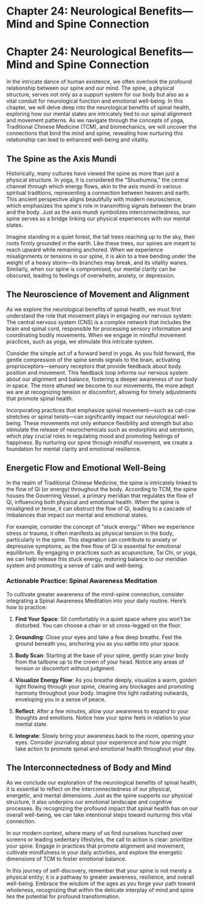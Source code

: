 # Chapter 24: Neurological Benefits—Mind and Spine Connection

# Chapter 24: Neurological Benefits—Mind and Spine Connection

In the intricate dance of human existence, we often overlook the profound relationship between our spine and our mind. The spine, a physical structure, serves not only as a support system for our body but also as a vital conduit for neurological function and emotional well-being. In this chapter, we will delve deep into the neurological benefits of spinal health, exploring how our mental states are intricately tied to our spinal alignment and movement patterns. As we navigate through the concepts of yoga, Traditional Chinese Medicine (TCM), and biomechanics, we will uncover the connections that bind the mind and spine, revealing how nurturing this relationship can lead to enhanced well-being and vitality.

## The Spine as the Axis Mundi

Historically, many cultures have viewed the spine as more than just a physical structure. In yoga, it is considered the "Shushumna," the central channel through which energy flows, akin to the axis mundi in various spiritual traditions, representing a connection between heaven and earth. This ancient perspective aligns beautifully with modern neuroscience, which emphasizes the spine's role in transmitting signals between the brain and the body. Just as the axis mundi symbolizes interconnectedness, our spine serves as a bridge linking our physical experiences with our mental states.

Imagine standing in a quiet forest, the tall trees reaching up to the sky, their roots firmly grounded in the earth. Like these trees, our spines are meant to reach upward while remaining anchored. When we experience misalignments or tensions in our spine, it is akin to a tree bending under the weight of a heavy storm—its branches may break, and its vitality wanes. Similarly, when our spine is compromised, our mental clarity can be obscured, leading to feelings of overwhelm, anxiety, or depression.

## The Neuroscience of Movement and Alignment

As we explore the neurological benefits of spinal health, we must first understand the role that movement plays in engaging our nervous system. The central nervous system (CNS) is a complex network that includes the brain and spinal cord, responsible for processing sensory information and coordinating bodily movements. When we engage in mindful movement practices, such as yoga, we stimulate this intricate system.

Consider the simple act of a forward bend in yoga. As you fold forward, the gentle compression of the spine sends signals to the brain, activating proprioceptors—sensory receptors that provide feedback about body position and movement. This feedback loop informs our nervous system about our alignment and balance, fostering a deeper awareness of our body in space. The more attuned we become to our movements, the more adept we are at recognizing tension or discomfort, allowing for timely adjustments that promote spinal health.

Incorporating practices that emphasize spinal movement—such as cat-cow stretches or spinal twists—can significantly impact our neurological well-being. These movements not only enhance flexibility and strength but also stimulate the release of neurochemicals such as endorphins and serotonin, which play crucial roles in regulating mood and promoting feelings of happiness. By nurturing our spine through mindful movement, we create a foundation for mental clarity and emotional resilience.

## Energetic Flow and Emotional Well-Being

In the realm of Traditional Chinese Medicine, the spine is intricately linked to the flow of Qi (or energy) throughout the body. According to TCM, the spine houses the Governing Vessel, a primary meridian that regulates the flow of Qi, influencing both physical and emotional health. When the spine is misaligned or tense, it can obstruct the flow of Qi, leading to a cascade of imbalances that impact our mental and emotional states.

For example, consider the concept of "stuck energy." When we experience stress or trauma, it often manifests as physical tension in the body, particularly in the spine. This stagnation can contribute to anxiety or depressive symptoms, as the free flow of Qi is essential for emotional equilibrium. By engaging in practices such as acupuncture, Tai Chi, or yoga, we can help release this stuck energy, restoring balance to our meridian system and promoting a sense of calm and well-being.

### Actionable Practice: Spinal Awareness Meditation

To cultivate greater awareness of the mind-spine connection, consider integrating a Spinal Awareness Meditation into your daily routine. Here’s how to practice:

1. **Find Your Space**: Sit comfortably in a quiet space where you won’t be disturbed. You can choose a chair or sit cross-legged on the floor.

2. **Grounding**: Close your eyes and take a few deep breaths. Feel the ground beneath you, anchoring you as you settle into your space.

3. **Body Scan**: Starting at the base of your spine, gently scan your body from the tailbone up to the crown of your head. Notice any areas of tension or discomfort without judgment. 

4. **Visualize Energy Flow**: As you breathe deeply, visualize a warm, golden light flowing through your spine, clearing any blockages and promoting harmony throughout your body. Imagine this light radiating outwards, enveloping you in a sense of peace.

5. **Reflect**: After a few minutes, allow your awareness to expand to your thoughts and emotions. Notice how your spine feels in relation to your mental state. 

6. **Integrate**: Slowly bring your awareness back to the room, opening your eyes. Consider journaling about your experience and how you might take action to promote spinal and emotional health throughout your day.

## The Interconnectedness of Body and Mind

As we conclude our exploration of the neurological benefits of spinal health, it is essential to reflect on the interconnectedness of our physical, energetic, and mental dimensions. Just as the spine supports our physical structure, it also underpins our emotional landscape and cognitive processes. By recognizing the profound impact that spinal health has on our overall well-being, we can take intentional steps toward nurturing this vital connection.

In our modern context, where many of us find ourselves hunched over screens or leading sedentary lifestyles, the call to action is clear: prioritize your spine. Engage in practices that promote alignment and movement, cultivate mindfulness in your daily activities, and explore the energetic dimensions of TCM to foster emotional balance.

In this journey of self-discovery, remember that your spine is not merely a physical entity; it is a pathway to greater awareness, resilience, and overall well-being. Embrace the wisdom of the ages as you forge your path toward wholeness, recognizing that within the delicate interplay of mind and spine lies the potential for profound transformation.